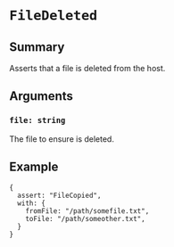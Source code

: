 # `FileDeleted`

## Summary

Asserts that a file is deleted from the host.

## Arguments

### `file: string`

The file to ensure is deleted.

## Example

```json5
{
  assert: "FileCopied",
  with: {
    fromFile: "/path/somefile.txt",
    toFile: "/path/someother.txt",
  }
}
```
